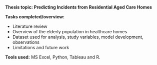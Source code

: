 **Thesis topic: Predicting Incidents from Residential Aged Care Homes**

**Tasks completed/overview:**
- Literature review
- Overview of the elderly population in healthcare homes
- Dataset used for analysis, study variables, model development, observations
- Limitations and future work 

**Tools used:** MS Excel, Python, Tableau and R. 
